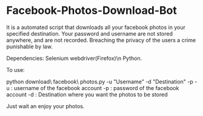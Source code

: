 # Facebook-Photos-Download-Bot
It is a automated script that downloads all your facebook photos in your specified destination. 
Your password and username are not stored anywhere, and are not recorded.
Breaching the privacy of the users a crime punishable by law.

Dependencies:
Selenium webdriver(Firefox)\n
Python.

To use:

python download\ facebook\ photos.py -u "Username" -d "Destination" -p
-u : username of the facebook account
-p : password of the facebook account
-d : Destination where you want the photos to be stored

Just wait an enjoy your photos.
